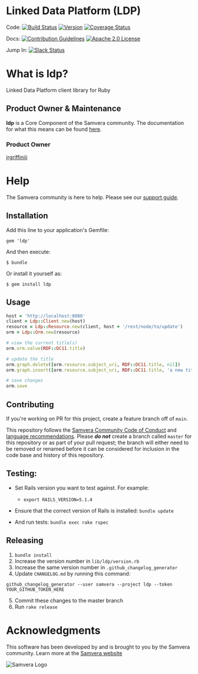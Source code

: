 # Linked Data Platform (LDP)

Code:
[![Build Status](https://circleci.com/gh/samvera/ldp.svg?style=svg)](https://circleci.com/gh/samvera/ldp)
[![Version](https://badge.fury.io/rb/ldp.png)](http://badge.fury.io/rb/ldp)
[![Coverage Status](https://coveralls.io/repos/github/samvera/ldp/badge.svg?branch=master)](https://coveralls.io/github/samvera/ldp?branch=master)

Docs:
[![Contribution Guidelines](http://img.shields.io/badge/CONTRIBUTING-Guidelines-blue.svg)](./CONTRIBUTING.md)
[![Apache 2.0 License](http://img.shields.io/badge/APACHE2-license-blue.svg)](./LICENSE.txt)

Jump In: [![Slack Status](http://slack.samvera.org/badge.svg)](http://slack.samvera.org/)

# What is ldp?

Linked Data Platform client library for Ruby

## Product Owner & Maintenance

**ldp** is a Core Component of the Samvera community. The documentation for what this means can be found [here](http://samvera.github.io/core_components.html#requirements-for-a-core-component).

### Product Owner

[jrgriffiniii](https://github.com/jrgriffiniii)

# Help

The Samvera community is here to help. Please see our [support guide](./SUPPORT.md).

## Installation

Add this line to your application's Gemfile:

    gem 'ldp'

And then execute:

    $ bundle

Or install it yourself as:

    $ gem install ldp

## Usage

```ruby
host = 'http://localhost:8080'
client = Ldp::Client.new(host)
resource = Ldp::Resource.new(client, host + '/rest/node/to/update')
orm = Ldp::Orm.new(resource)

# view the current title(s)
orm.orm.value(RDF::DC11.title)

# update the title
orm.graph.delete([orm.resource.subject_uri, RDF::DC11.title, nil])
orm.graph.insert([orm.resource.subject_uri, RDF::DC11.title, 'a new title'])

# save changes
orm.save
```
## Contributing 

If you're working on PR for this project, create a feature branch off of `main`. 

This repository follows the [Samvera Community Code of Conduct](https://samvera.atlassian.net/wiki/spaces/samvera/pages/405212316/Code+of+Conduct) and [language recommendations](https://github.com/samvera/maintenance/blob/master/templates/CONTRIBUTING.md#language).  Please ***do not*** create a branch called `master` for this repository or as part of your pull request; the branch will either need to be removed or renamed before it can be considered for inclusion in the code base and history of this repository.

## Testing:

- Set Rails version you want to test against. For example:

  - `export RAILS_VERSION=5.1.4`

- Ensure that the correct version of Rails is installed: `bundle update`

- And run tests: `bundle exec rake rspec`

## Releasing

1. `bundle install`
2. Increase the version number in `lib/ldp/version.rb`
3. Increase the same version number in `.github_changelog_generator`
4. Update `CHANGELOG.md` by running this command:
  ```
  github_changelog_generator --user samvera --project ldp --token YOUR_GITHUB_TOKEN_HERE
  ```
5. Commit these changes to the master branch
6. Run `rake release`

# Acknowledgments
This software has been developed by and is brought to you by the Samvera community.  Learn more at the
[Samvera website](http://samvera.org)

![Samvera Logo](https://wiki.duraspace.org/download/thumbnails/87459292/samvera-fall-font2-200w.png?version=1&modificationDate=1498550535816&api=v2)
